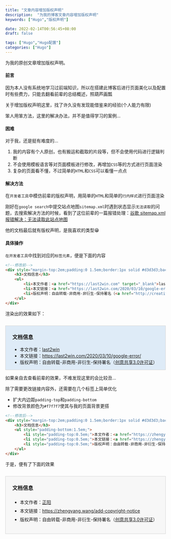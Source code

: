 ```yaml
---
title: "文章内容增加版权声明"
description:  "为我的博客文章内容增加版权声明"
keywords: ["Hugo","版权声明"]

date: 2022-02-14T00:56:45+08:00
draft: false

tags: ["Hugo","Hugo配置"]
categories: ["Hugo"]
---
```




为我的原创文章增加版权声明。

<!--more-->

#### 前言

因为本人没有系统地学习过前端知识，所以在搭建此博客后进行页面美化以及配置时有些费力，只能去翻看前辈的总结概述，照葫芦画瓢

关于增加版权声明这里，找了许久没有发现能借鉴来的经验(个人能力有限)

笨人用笨方法，这里的解决办法，并不是值得学习的案例...

#### 困难

对于我，还是挺有难度的...

1. 我的内容有个人原创，也有搬运和截取的片段等，但不会使用代码进行逻辑判断
2. 不会使用模板语言等对页面模板进行修改，再增加`CSS`等的方式进行页面渲染
3. 复杂的页面看不懂，不过简单的`HTML`和`CSS`可以看懂一点点

#### 解决方法

在`开发者工具`中模仿前辈的版权声明，用简单的`HTML`和简单的`行内样式`进行页面渲染

刚好在`google search`中提交站点地图`sitemap.xml`时遇到状态显示`无法读取`的问题，去搜索解决方法的时候，看到了这位前辈的一篇报错处理：[谷歌 sitemap.xml 报错解决：无法读取此站点地图](https://last2win.com/2020/03/10/google-error/)

他的文档最后就有版权声明，是我喜欢的类型😁

#### 具体操作

`在开发者工具`中找到对应的`标签元素`，便是下面的内容

```html
<!--修改前-->
<div style="margin-top:2em;padding:0 1.5em;border:1px solid #d3d3d3;background-color:#deebf7">
    <h3>文档信息</h3>
    <ul>
        <li>本文作者：<a href="https://last2win.com" target="_blank">last2win</a></li>
        <li>本文链接：<a href="https://last2win.com/2020/03/10/google-error/" target="_blank">https://last2win.com/2020/03/10/google-error/</a></li>
        <li>版权声明：自由转载-非商用-非衍生-保持署名（<a href="http://creativecommons.org/licenses/by-nc-nd/3.0/deed.zh" target="_blank">创意共享3.0许可证</a>）</li>
    </ul>
</div>
```

渲染出的效果如下：

<div style="margin-top:2em;padding:0 1.5em;border:1px solid #d3d3d3;background-color:#deebf7"><h3>文档信息</h3><ul><li>本文作者：<a href="https://last2win.com" target="_blank">last2win</a></li><li>本文链接：<a href="https://last2win.com/2020/03/10/google-error/" target="_blank">https://last2win.com/2020/03/10/google-error/</a></li><li>版权声明：自由转载-非商用-非衍生-保持署名（<a href="http://creativecommons.org/licenses/by-nc-nd/3.0/deed.zh" target="_blank">创意共享3.0许可证</a>）</li></ul></div>

如果亲自去查看前辈的效果，不难发现这里的会比较丑...

除了需要更改链接内容外，还需要在几个标签上简单优化

- 扩大内边距`padding-top`和`padding-bottom`
- 修改背景颜色为`#f7f7f7`使其与我的页面背景更搭

```html
<!--修改后-->
<div style="margin-top:2em;padding:0 1.5em;border:1px solid #d3d3d3;background-color:#f7f7f7">
    <h3>文档信息</h3>
    <ul style="padding-bottom:1.5em;">
        <li style="padding-top:0.5em;">本文作者：<a href="https://zhengyang.wang/" target="_blank">正阳</a></li>
        <li style="padding-top:0.5em;">本文链接：<a href="https://zhengyang.wang/add-copyright-notice" target="_blank">https://zhengyang.wang/add-copyright-notice</a></li>
        <li style="padding-top:0.5em;">版权声明：自由转载-非商用-非衍生-保持署名（<a href="http://creativecommons.org/licenses/by-nc-nd/3.0/deed.zh" target="_blank">创意共享3.0许可证</a>）</li>
    </ul>
</div>
```

于是，便有了下面的效果

<div style="margin-top:2em;padding:0 1.5em;border:1px solid #d3d3d3;background-color:#f7f7f7">
    <h3>文档信息</h3>
    <ul style="padding-bottom:1.5em;">
        <li style="padding-top:0.5em;">本文作者：<a href="https://zhengyang.wang/" target="_blank">正阳</a></li>
        <li style="padding-top:0.5em;">本文链接：<a href="https://zhengyang.wang/add-copyright-notice" target="_blank">https://zhengyang.wang/add-copyright-notice</a></li>
        <li style="padding-top:0.5em;">版权声明：自由转载-非商用-非衍生-保持署名（<a href="http://creativecommons.org/licenses/by-nc-nd/3.0/deed.zh" target="_blank">创意共享3.0许可证</a>）</li>
    </ul>
</div>
